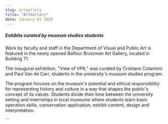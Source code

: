 ```yaml
---
slug: artgallery
title: "ArtGallery"
date: January 01 2020
---
```


 
<h5>Exhibits curated by museum studies students</h5>
<p>
  Work by faculty and staff in the Department of Visual and Public Art is
  featured in the newly opened Balfour Brutzman Art Gallery, located in Building
  71.
</p>
<p>
  The inaugural exhibition, "View of VPA," was curated by Cristiano Colantoni
  and Paul Van de Carr, students in the university's museum studies program.
</p>
<p>
  The program focuses on the museum's potential and ethical responsibility for
  representing history and culture in a way that shapes the public's concept of
  its values. Students divide their time between the university setting and
  internships in local museums where students learn basic operation skills,
  conservation application, exhibit content, design and interpretation.
</p>
```
